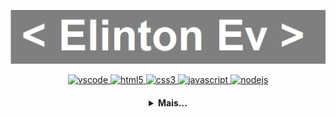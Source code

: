 [![banner](ElintonEv.png)](https://github.com/elintonev)

  <p align="center">
   <a href="https://code.visualstudio.com/">
      <img src="https://cdn.jsdelivr.net/gh/devicons/devicon/icons/vscode/vscode-original.svg" alt="vscode" width="40" height="40"/>
   </a>
   <a href="https://developer.mozilla.org/pt-BR/docs/Web/HTML">
      <img src="https://cdn.jsdelivr.net/gh/devicons/devicon/icons/html5/html5-plain.svg" alt="html5" width="40" height="40"/>
   </a>
   <a href="https://developer.mozilla.org/pt-BR/docs/Web/CSS">
      <img src="https://cdn.jsdelivr.net/gh/devicons/devicon/icons/css3/css3-plain.svg" alt="css3" width="40" height="40"/>
   </a>
   <a href="https://developer.mozilla.org/en-US/docs/Web/JavaScript">
      <img src="https://cdn.jsdelivr.net/gh/devicons/devicon/icons/javascript/javascript-original.svg" alt="javascript" width="40" height="40"/>
   </a>
   <a href="https://nodejs.org">
      <img src="https://cdn.jsdelivr.net/gh/devicons/devicon/icons/nodejs/nodejs-original.svg" alt="nodejs" width="40" height="40"/>
   </a>
</p>

<h4 align="center">
<details>
<summary>Mais...</summary>
<h1 align="center"><img src="https://media.giphy.com/media/hvRJCLFzcasrR4ia7z/giphy.gif" width="25px">Oi meu nome é Elinton</h1></img>

<p align="center">
  <a href="https://github.com/elintonev">
    <img
      align="center"
      height="150em"
      src="https://github-readme-stats.vercel.app/api?username=elintonev&show_icons=true&include_all_commits=true&count_private=true&theme=tokyonight"
    />
  </a>
  <a href="https://github.com/elintonev">
    <img
      align="center"
      height="150em"
      src="https://github-readme-stats.vercel.app/api/top-langs/?username=elintonev&show_icons=true&include_all_commits=true&count_private=true&layout=compact&theme=tokyonight"
    />
  </a>
</p>


<p align="center">
  <a href="https://github.com/elintonev">
    <img
      align="center"
      src="https://github-profile-trophy.vercel.app/?username=elintonev&theme=onedark&no-frame=true&row=1&&margin-w=20&no-bg=true"
    />
  </a>
</a>
</p>

<h3 align="center">Último trabalho:</h3>

<p align="center">
  <a href="https://github.com/elintonev/RecordartPersonalizados">
    <img
      align="center"
      height="120em"
      src="https://github-readme-stats.vercel.app/api/pin/?username=elintonev&repo=RecordartPersonalizados&theme=tokyonight">
    </img>
  </a>
</p>
</details>
